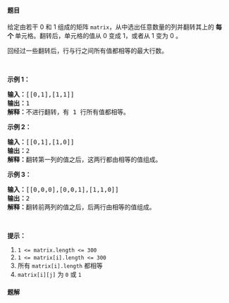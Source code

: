 #### 题目
<p>给定由若干 0 和 1 组成的矩阵 <code>matrix</code>，从中选出任意数量的列并翻转其上的 <strong>每个 </strong>单元格。翻转后，单元格的值从 0 变成 1，或者从 1 变为 0 。</p>

<p>回经过一些翻转后，行与行之间所有值都相等的最大行数。</p>

<p> </p>

<ol>
</ol>

<p><strong>示例 1：</strong></p>

<pre>
<strong>输入：</strong>[[0,1],[1,1]]
<strong>输出：</strong>1
<strong>解释：</strong>不进行翻转，有 1 行所有值都相等。
</pre>

<p><strong>示例 2：</strong></p>

<pre>
<strong>输入：</strong>[[0,1],[1,0]]
<strong>输出：</strong>2
<strong>解释：</strong>翻转第一列的值之后，这两行都由相等的值组成。
</pre>

<p><strong>示例 3：</strong></p>

<pre>
<strong>输入：</strong>[[0,0,0],[0,0,1],[1,1,0]]
<strong>输出：</strong>2
<strong>解释：</strong>翻转前两列的值之后，后两行由相等的值组成。</pre>

<p> </p>

<p><strong>提示：</strong></p>

<ol>
	<li><code>1 <= matrix.length <= 300</code></li>
	<li><code>1 <= matrix[i].length <= 300</code></li>
	<li>所有 <code>matrix[i].length</code> 都相等</li>
	<li><code>matrix[i][j]</code> 为 <code>0</code> 或 <code>1</code></li>
</ol>


 #### 题解